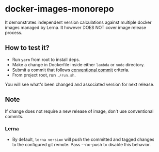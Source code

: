 # docker-images-monorepo

It demonstrates independent version calculations against multiple docker images managed by Lerna. It however DOES NOT cover image release process.

## How to test it?

- Run `yarn` from root to install deps.
- Make a change in Dockerfile inside either `lambda` or `node` directory.
- Submit a commit that follows [conventional commit](https://www.conventionalcommits.org/en/v1.0.0/) criteria.
- From project root, run `./run.sh`.

You will see what's been changed and associated version for next release.

## Note

If change does not require a new release of image, don't use conventional commits.

### Lerna

- By default, `lerna version` will push the committed and tagged changes to the configured git remote. Pass --no-push to disable this behavior.
